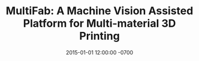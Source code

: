 ---
acknowlegement: ''
authors: 'Pitchaya Sitthi-Amorn, Javier E. Ramos, Yuwang Wang, Joyce Kwan, Justin Lan, Wenshou Wang, and Wojciech Matusik'
featured_image: assets/images/multi-fab_itok=gjflMJGI.png
layout: publication
date: 2015-01-01 12:00:00 -0700
publication: ACM Transactions on Graphics (SIGGRAPH 2015)
publication_link: assets/files/paper.pdf
title: 'MultiFab: A Machine Vision Assisted Platform for Multi-material 3D Printing'
---